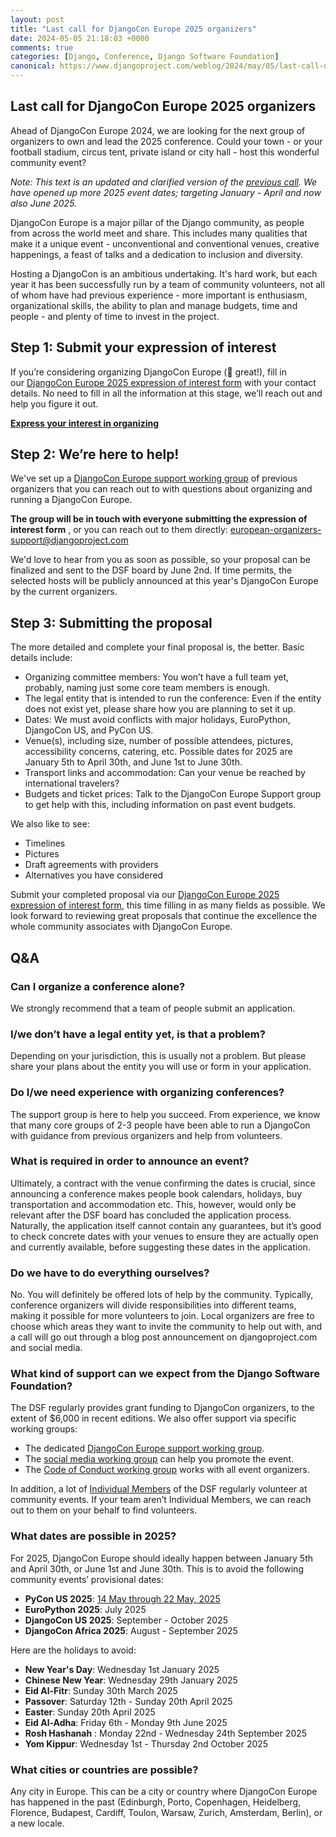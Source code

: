 ```yaml
---
layout: post
title: "Last call for DjangoCon Europe 2025 organizers"
date: 2024-05-05 21:18:03 +0000
comments: true
categories: [Django, Conference, Django Software Foundation]
canonical: https://www.djangoproject.com/weblog/2024/may/05/last-call-djangocon-europe-2025-organizers/
---
```


## Last call for DjangoCon Europe 2025 organizers

Ahead of DjangoCon Europe 2024, we are looking for the next group of organizers to own and lead the 2025 conference. Could your town - or your football stadium, circus tent, private island or city hall - host this wonderful community event?

<!-- more -->

_Note: This text is an updated and clarified version of the [previous call](https://www.djangoproject.com/web/20240825193418/https://www.djangoproject.com/weblog/2024/jan/15/djangocon-europe-2025-call-for-proposals/). We have opened up more 2025 event dates; targeting January - April and now also June 2025._

DjangoCon Europe is a major pillar of the Django community, as people from across the world meet and share. This includes many qualities that make it a unique event - unconventional and conventional venues, creative happenings, a feast of talks and a dedication to inclusion and diversity.

Hosting a DjangoCon is an ambitious undertaking. It's hard work, but each year it has been successfully run by a team of community volunteers, not all of whom have had previous experience - more important is enthusiasm, organizational skills, the ability to plan and manage budgets, time and people - and plenty of time to invest in the project.

## Step 1: Submit your expression of interest

If you’re considering organizing DjangoCon Europe (🙌 great!), fill in our [DjangoCon Europe 2025 expression of interest form](https://docs.google.com/forms/d/e/1FAIpQLSetv072a1reaZALFJxoRq-fsJyzi8TkVOWq8JZRTcmVUV1Zog/viewform) with your contact details. No need to fill in all the information at this stage, we’ll reach out and help you figure it out.

[**Express your interest in organizing**](https://docs.google.com/forms/d/e/1FAIpQLSetv072a1reaZALFJxoRq-fsJyzi8TkVOWq8JZRTcmVUV1Zog/viewform)

## Step 2: We’re here to help!

We've set up a [DjangoCon Europe support working group](https://github.com/django/dsf-working-groups/blob/main/active/dceu.md) of previous organizers that you can reach out to with questions about organizing and running a DjangoCon Europe.

**The group will be in touch with everyone submitting the expression of interest form** , or you can reach out to them directly: <european-organizers-support@djangoproject.com>

We'd love to hear from you as soon as possible, so your proposal can be finalized and sent to the DSF board by June 2nd. If time permits, the selected hosts will be publicly announced at this year's DjangoCon Europe by the current organizers.

## Step 3: Submitting the proposal

The more detailed and complete your final proposal is, the better. Basic details include:

- Organizing committee members: You won’t have a full team yet, probably, naming just some core team members is enough.
- The legal entity that is intended to run the conference: Even if the entity does not exist yet, please share how you are planning to set it up.
- Dates: We must avoid conflicts with major holidays, EuroPython, DjangoCon US, and PyCon US.
- Venue(s), including size, number of possible attendees, pictures, accessibility concerns, catering, etc. Possible dates for 2025 are January 5th to April 30th, and June 1st to June 30th.
- Transport links and accommodation: Can your venue be reached by international travelers?
- Budgets and ticket prices: Talk to the DjangoCon Europe Support group to get help with this, including information on past event budgets.

We also like to see:

- Timelines
- Pictures
- Draft agreements with providers
- Alternatives you have considered

Submit your completed proposal via our [DjangoCon Europe 2025 expression of interest form](https://docs.google.com/forms/d/e/1FAIpQLSetv072a1reaZALFJxoRq-fsJyzi8TkVOWq8JZRTcmVUV1Zog/viewform), this time filling in as many fields as possible. We look forward to reviewing great proposals that continue the excellence the whole community associates with DjangoCon Europe.

## Q\&A

### Can I organize a conference alone?

We strongly recommend that a team of people submit an application.

### I/we don’t have a legal entity yet, is that a problem?

Depending on your jurisdiction, this is usually not a problem. But please share your plans about the entity you will use or form in your application.

### Do I/we need experience with organizing conferences?

The support group is here to help you succeed. From experience, we know that many core groups of 2-3 people have been able to run a DjangoCon with guidance from previous organizers and help from volunteers.

### What is required in order to announce an event?

Ultimately, a contract with the venue confirming the dates is crucial, since announcing a conference makes people book calendars, holidays, buy transportation and accommodation etc. This, however, would only be relevant after the DSF board has concluded the application process. Naturally, the application itself cannot contain any guarantees, but it’s good to check concrete dates with your venues to ensure they are actually open and currently available, before suggesting these dates in the application.

### Do we have to do everything ourselves?

No. You will definitely be offered lots of help by the community. Typically, conference organizers will divide responsibilities into different teams, making it possible for more volunteers to join. Local organizers are free to choose which areas they want to invite the community to help out with, and a call will go out through a blog post announcement on djangoproject.com and social media.

### What kind of support can we expect from the Django Software Foundation?

The DSF regularly provides grant funding to DjangoCon organizers, to the extent of $6,000 in recent editions. We also offer support via specific working groups:

- The dedicated [DjangoCon Europe support working group](https://github.com/django/dsf-working-groups/blob/main/active/dceu.md).
- The [social media working group](https://github.com/django/dsf-working-groups/blob/main/active/social-media.md) can help you promote the event.
- The [Code of Conduct working group](https://github.com/django/dsf-working-groups/blob/main/active/code-of-conduct.md) works with all event organizers.

In addition, a lot of [Individual Members](https://www.djangoproject.com/foundation/individual-members/) of the DSF regularly volunteer at community events. If your team aren’t Individual Members, we can reach out to them on your behalf to find volunteers.

### What dates are possible in 2025?

For 2025, DjangoCon Europe should ideally happen between January 5th and April 30th, or June 1st and June 30th. This is to avoid the following community events’ provisional dates:

- **PyCon US 2025**: [14 May through 22 May, 2025](https://www.python.org/events/python-events/1507/)
- **EuroPython 2025**: July 2025
- **DjangoCon US 2025**: September - October 2025
- **DjangoCon Africa 2025**: August - September 2025

Here are the holidays to avoid:

- **New Year's Day**: Wednesday 1st January 2025
- **Chinese New Year**: Wednesday 29th January 2025
- **Eid Al-Fitr**: Sunday 30th March 2025
- **Passover**: Saturday 12th - Sunday 20th April 2025
- **Easter**: Sunday 20th April 2025
- **Eid Al-Adha**: Friday 6th - Monday 9th June 2025
- **Rosh Hashanah** : Monday 22nd - Wednesday 24th September 2025
- **Yom Kippur**: Wednesday 1st - Thursday 2nd October 2025

### What cities or countries are possible?

Any city in Europe. This can be a city or country where DjangoCon Europe has happened in the past (Edinburgh, Porto, Copenhagen, Heidelberg, Florence, Budapest, Cardiff, Toulon, Warsaw, Zurich, Amsterdam, Berlin), or a new locale.
